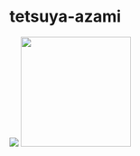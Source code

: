 # tetsuya-azami

<div>
<article>
  <img src="https://github-readme-stats.vercel.app/api?username=tetsuya-azami&show_icons=true&count_private=true&theme=vue"/>

  <img src="https://github-readme-stats.vercel.app/api/top-langs/?username=tetsuya-azami&theme=vue&layout=compact" height="195px" />
</article>
</div>
